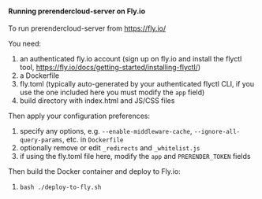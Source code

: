 #### Running prerendercloud-server on Fly.io

To run prerendercloud-server from https://fly.io/

You need:

1. an authenticated fly.io account (sign up on fly.io and install the flyctl tool, https://fly.io/docs/getting-started/installing-flyctl/)
2. a Dockerfile
3. fly.toml (typically auto-generated by your authenticated flyctl CLI, if you use the one included here you must modify the `app` field)
4. build directory with index.html and JS/CSS files

Then apply your configuration preferences:

1. specify any options, e.g. `--enable-middleware-cache`, `--ignore-all-query-params`, etc. in `Dockerfile`
2. optionally remove or edit `_redirects` and `_whitelist.js`
3. if using the fly.toml file here, modify the `app` and `PRERENDER_TOKEN` fields

Then build the Docker container and deploy to Fly.io:

1. `bash ./deploy-to-fly.sh`
